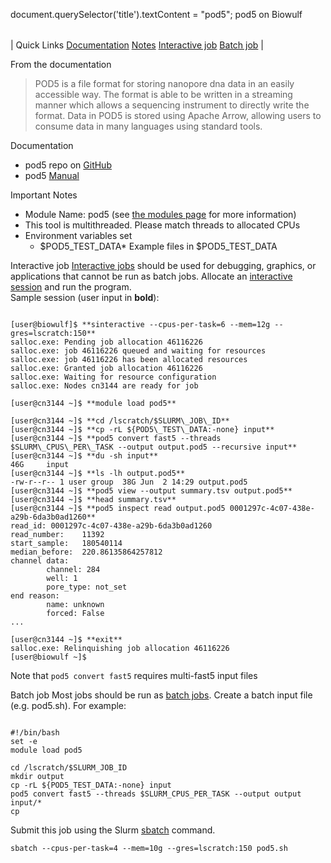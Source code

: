 

document.querySelector('title').textContent = "pod5";
pod5 on Biowulf


|  |
| --- |
| 
Quick Links
[Documentation](#doc)
[Notes](#notes)
[Interactive job](#int) 
[Batch job](#sbatch) 
 |



From the documentation




> 
>  POD5 is a file format for storing nanopore dna data in an easily accessible way. The format is able to be written in a streaming manner which allows a sequencing instrument to directly write the format.
>  Data in POD5 is stored using Apache Arrow, allowing users to consume data in many languages using standard tools.
> 



Documentation
* pod5 repo on [GitHub](https://github.com/nanoporetech/pod5-file-format)
* pod5 [Manual](https://pod5-file-format.readthedocs.io/en/latest/)


Important Notes
* Module Name: pod5 (see [the modules page](/apps/modules.html) for more information)
* This tool is multithreaded. Please match threads to allocated CPUs
* Environment variables set 
	+ $POD5\_TEST\_DATA* Example files in $POD5\_TEST\_DATA



Interactive job
[Interactive jobs](/docs/userguide.html#int) should be used for debugging, graphics, or applications that cannot be run as batch jobs.
Allocate an [interactive session](/docs/userguide.html#int) and run the program.   
Sample session (user input in **bold**):



```

[user@biowulf]$ **sinteractive --cpus-per-task=6 --mem=12g --gres=lscratch:150**
salloc.exe: Pending job allocation 46116226
salloc.exe: job 46116226 queued and waiting for resources
salloc.exe: job 46116226 has been allocated resources
salloc.exe: Granted job allocation 46116226
salloc.exe: Waiting for resource configuration
salloc.exe: Nodes cn3144 are ready for job

[user@cn3144 ~]$ **module load pod5**

[user@cn3144 ~]$ **cd /lscratch/$SLURM\_JOB\_ID**
[user@cn3144 ~]$ **cp -rL ${POD5\_TEST\_DATA:-none} input**
[user@cn3144 ~]$ **pod5 convert fast5 --threads $SLURM\_CPUS\_PER\_TASK --output output.pod5 --recursive input**
[user@cn3144 ~]$ **du -sh input**
46G     input
[user@cn3144 ~]$ **ls -lh output.pod5**
-rw-r--r-- 1 user group  38G Jun  2 14:29 output.pod5
[user@cn3144 ~]$ **pod5 view --output summary.tsv output.pod5**
[user@cn3144 ~]$ **head summary.tsv**
[user@cn3144 ~]$ **pod5 inspect read output.pod5 0001297c-4c07-438e-a29b-6da3b0ad1260**
read_id: 0001297c-4c07-438e-a29b-6da3b0ad1260
read_number:    11392
start_sample:   180540114
median_before:  220.86135864257812
channel data:
        channel: 284
        well: 1
        pore_type: not_set
end reason:
        name: unknown
        forced: False
...

[user@cn3144 ~]$ **exit**
salloc.exe: Relinquishing job allocation 46116226
[user@biowulf ~]$

```

Note that `pod5 convert fast5` requires multi-fast5 input files



Batch job
Most jobs should be run as [batch jobs](/docs/userguide.html#submit).
Create a batch input file (e.g. pod5.sh). For example:



```

#!/bin/bash
set -e
module load pod5

cd /lscratch/$SLURM_JOB_ID
mkdir output
cp -rL ${POD5_TEST_DATA:-none} input
pod5 convert fast5 --threads $SLURM_CPUS_PER_TASK --output output input/* 
cp 

```

Submit this job using the Slurm [sbatch](/docs/userguide.html) command.



```
sbatch --cpus-per-task=4 --mem=10g --gres=lscratch:150 pod5.sh
```







